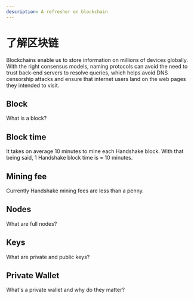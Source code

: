 ```yaml
---
description: A refresher on blockchain
---
```


# 了解区块链

Blockchains enable us to store information on millions of devices globally. With the right consensus models, naming protocols can avoid the need to trust back-end servers to resolve queries, which helps avoid DNS censorship attacks and ensure that internet users land on the web pages they intended to visit.

## Block

What is a block?

## Block time

It takes on average 10 minutes to mine each Handshake block. With that being said, 1 Handshake block time is = 10 minutes.

## Mining fee

Currently Handshake mining fees are less than a penny.

## Nodes

What are full nodes?

## Keys

What are private and public keys?

## Private Wallet

What's a private wallet and why do they matter?
